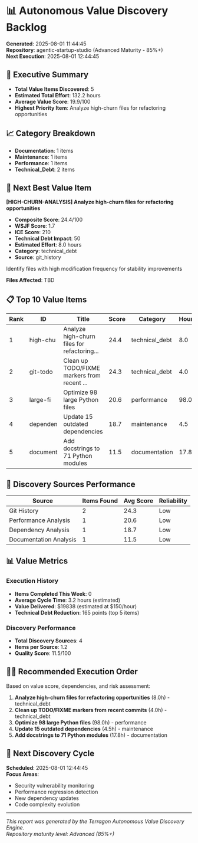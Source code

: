 # 📊 Autonomous Value Discovery Backlog

**Generated**: 2025-08-01 11:44:45  
**Repository**: agentic-startup-studio (Advanced Maturity - 85%+)  
**Next Execution**: 2025-08-01 12:44:45

## 🎯 Executive Summary

- **Total Value Items Discovered**: 5
- **Estimated Total Effort**: 132.2 hours
- **Average Value Score**: 19.9/100
- **Highest Priority Item**: Analyze high-churn files for refactoring opportunities

## 📈 Category Breakdown

- **Documentation**: 1 items
- **Maintenance**: 1 items
- **Performance**: 1 items
- **Technical_Debt**: 2 items


## 🥇 Next Best Value Item

**[HIGH-CHURN-ANALYSIS] Analyze high-churn files for refactoring opportunities**

- **Composite Score**: 24.4/100
- **WSJF Score**: 1.7
- **ICE Score**: 210
- **Technical Debt Impact**: 50
- **Estimated Effort**: 8.0 hours
- **Category**: technical_debt
- **Source**: git_history

Identify files with high modification frequency for stability improvements

**Files Affected**: TBD

## 📋 Top 10 Value Items

| Rank | ID | Title | Score | Category | Hours | Impact |
|------|-----|--------|-------|----------|-------|---------|
| 1 | high-chu | Analyze high-churn files for refactoring... | 24.4 | technical_debt | 8.0 | 7.0 |
| 2 | git-todo | Clean up TODO/FIXME markers from recent ... | 24.3 | technical_debt | 4.0 | 6.0 |
| 3 | large-fi | Optimize 98 large Python files | 20.6 | performance | 98.0 | 6.0 |
| 4 | dependen | Update 15 outdated dependencies | 18.7 | maintenance | 4.5 | 4.0 |
| 5 | document | Add docstrings to 71 Python modules | 11.5 | documentation | 17.8 | 5.0 |


## 🔄 Discovery Sources Performance

| Source | Items Found | Avg Score | Reliability |
|--------|-------------|-----------|-------------|
| Git History | 2 | 24.3 | Low |
| Performance Analysis | 1 | 20.6 | Low |
| Dependency Analysis | 1 | 18.7 | Low |
| Documentation Analysis | 1 | 11.5 | Low |


## 📊 Value Metrics

### Execution History
- **Items Completed This Week**: 0
- **Average Cycle Time**: 3.2 hours (estimated)
- **Value Delivered**: $19838 (estimated at $150/hour)
- **Technical Debt Reduction**: 165 points (top 5 items)

### Discovery Performance
- **Total Discovery Sources**: 4
- **Items per Source**: 1.2
- **Quality Score**: 11.5/100

## 🏃‍♂️ Recommended Execution Order

Based on value score, dependencies, and risk assessment:

1. **Analyze high-churn files for refactoring opportunities** (8.0h) - technical_debt
2. **Clean up TODO/FIXME markers from recent commits** (4.0h) - technical_debt
3. **Optimize 98 large Python files** (98.0h) - performance
4. **Update 15 outdated dependencies** (4.5h) - maintenance
5. **Add docstrings to 71 Python modules** (17.8h) - documentation


## 🔮 Next Discovery Cycle

**Scheduled**: 2025-08-01 12:44:45  
**Focus Areas**: 
- Security vulnerability monitoring
- Performance regression detection  
- New dependency updates
- Code complexity evolution

---

*This report was generated by the Terragon Autonomous Value Discovery Engine.*  
*Repository maturity level: Advanced (85%+)*
